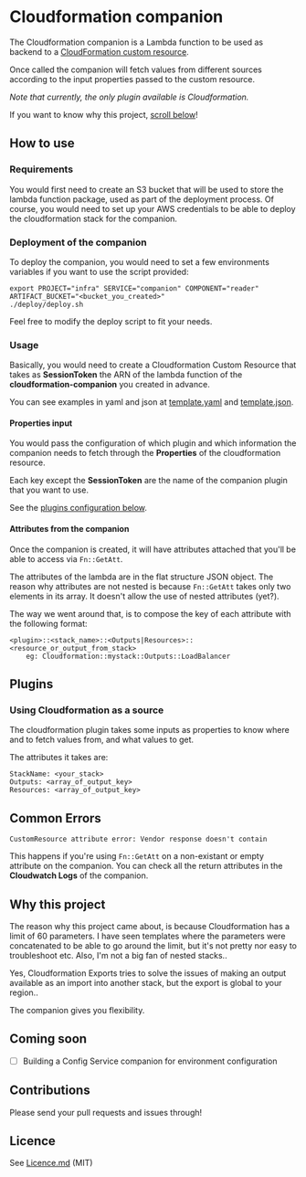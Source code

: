 # Cloudformation companion

The Cloudformation companion is a Lambda function to be used as backend to a [CloudFormation custom resource](http://docs.aws.amazon.com/AWSCloudFormation/latest/UserGuide/aws-resource-cfn-customresource.html).

Once called the companion will fetch values from different sources according to the input properties passed to the custom resource.

_Note that currently, the only plugin available is Cloudformation._

If you want to know why this project, [scroll below](#why-this-project)!

## How to use

### Requirements

You would first need to create an S3 bucket that will be used to store the lambda function package, used as part of the deployment process.
Of course, you would need to set up your AWS credentials to be able to deploy the cloudformation stack for the companion.

### Deployment of the companion

To deploy the companion, you would need to set a few environments variables if you want to use the script provided:

    export PROJECT="infra" SERVICE="companion" COMPONENT="reader" ARTIFACT_BUCKET="<bucket_you_created>"
    ./deploy/deploy.sh

Feel free to modify the deploy script to fit your needs.

### Usage

Basically, you would need to create a Cloudformation Custom Resource that takes as **SessionToken** the ARN of the lambda function of the **cloudformation-companion** you created in advance.

You can see examples in yaml and json at [template.yaml](example/template.yaml) and [template.json](example/template.json).

#### Properties input

You would pass the configuration of which plugin and which information the companion needs to fetch through the **Properties** of the cloudformation resource.

Each key except the **SessionToken** are the name of the companion plugin that you want to use.

See the [plugins configuration below](#plugins).

#### Attributes from the companion

Once the companion is created, it will have attributes attached that you'll be able to access via `Fn::GetAtt`.

The attributes of the lambda are in the flat structure JSON object.
The reason why attributes are not nested is because `Fn::GetAtt` takes only two elements in its array. It doesn't allow the use of nested attributes (yet?).

The way we went around that, is to compose the key of each attribute with the following format:

    <plugin>::<stack_name>::<Outputs|Resources>::<resource_or_output_from_stack>
        eg: Cloudformation::mystack::Outputs::LoadBalancer


## Plugins

### Using Cloudformation as a source

The cloudformation plugin takes some inputs as properties to know where and to fetch values from, and what values to get.

The attributes it takes are:

    StackName: <your_stack>
    Outputs: <array_of_output_key>
    Resources: <array_of_output_key>

## Common Errors

    CustomResource attribute error: Vendor response doesn't contain

This happens if you're using `Fn::GetAtt` on a non-existant or empty attribute on the companion.
You can check all the return attributes in the **Cloudwatch Logs** of the companion.

## Why this project

The reason why this project came about, is because Cloudformation has a limit of 60 parameters.
I have seen templates where the parameters were concatenated to be able to go around the limit, but it's not pretty nor easy to troubleshoot etc.
Also, I'm not a big fan of nested stacks..

Yes, Cloudformation Exports tries to solve the issues of making an output available as an import into another stack, but the export is global to your region..

The companion gives you flexibility.

## Coming soon

  - [ ] Building a Config Service companion for environment configuration

## Contributions

Please send your pull requests and issues through!

## Licence

See [Licence.md](Licence.md) (MIT)
